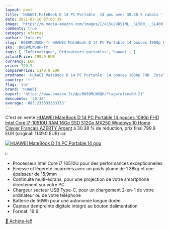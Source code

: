 ```yaml
---
layout: post
title: 'HUAWEI MateBook D 14 PC Portable  14 pou avec 30.38 % rabais '
date: 2021-07-16 07:03:39
image: 'https://m.media-amazon.com/images/I/415u2UDSINL._SL500_._SL400_.jpg'
comments: true
category: ofertas
author: 'tole.es'
slug: 'B089MLWGQH-fr HUAWEI MateBook D 14 PC Portable 14 pouces 1080p FHD Intel...'
sku: 'B089MLWGQH-fr'
tags: [ 'Informatique','Ordinateurs portables','huawei', ]
actualPrice: 799.9 EUR
currency: EUR
price: 799.9
comparePrice: 1149.0 EUR
prodname: 'HUAWEI MateBook D 14 PC Portable  14 pouces 1080p FHD  Intel Core i7-10510U  RAM 16Go  SSD 512Go  MX250  Windows 10 Home  Clavier Français AZERTY   Argent'
country: 'fr'
flag: '🇫🇷'
brand: 'HUAWEI'
buyurl: 'https://www.amazon.fr/dp/B089MLWGQH/?tag=tolees0d-21'
descuento: '30.38'
average: '883.233333333333'
---
```


C'est en vente [HUAWEI MateBook D 14 PC Portable  14 pouces 1080p FHD  Intel Core i7-10510U  RAM 16Go  SSD 512Go  MX250  Windows 10 Home  Clavier Français AZERTY   Argent](https://www.amazon.fr/dp/B089MLWGQH/?tag=tolees0d-21)  à  30.38 % de réduction, prix final  799.9 EUR (original: 1149.0 EUR) ici:

[![HUAWEI MateBook D 14 PC Portable  14 pou](https://m.media-amazon.com/images/I/415u2UDSINL._SL500_._SL400_.jpg)](https://www.amazon.fr/dp/B089MLWGQH/?tag=tolees0d-21)

ℹ️:

- Processeur Intel Core i7 10510U pour des performances exceptionnelles
- Finesse et légereté incarnées avec un poids plume de 1.38kg et une épaisseur de 15.9mm
- Continuité multi-écrans, pour une projection de votre smartphone directement sur votre PC
- Chargeur secteur USB Type-C, pour un chargement 2-en-1 de votre ordinateur ou de votre téléphone
- Batterie de 56Wh pour une autonomie longue durée
- Capteur dempreinte digitale intégré au bouton dalimentation
- Format: 16:9

[🛒 Achète-le!!](https://www.amazon.fr/dp/B089MLWGQH/?tag=tolees0d-21)
